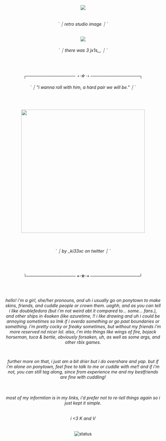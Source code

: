 <div align="center">
  <img src="https://readme-typing-svg.herokuapp.com?font=Fira+Code&size=22&pause=1000&color=CACACA&center=true&vCenter=true&width=500&lines=hope+you+like+my+profile+lolz;check+links+^^"/>
</div>
<br>

<!-- this stupid shit -->

<div align="center">
  <i><h6> ` ┊ retro studio image ┊ ` </h6></i>
</div>

<p align="center"> <img src="https://files.catbox.moe/8vu48n.png"></p>  

<div align="center">
  <i><h6> ` ┊ there was 3 jx1s,,, ┊ ` </h6></i>
</div>
<br>
<br>

<div align="center">
  <i> ┌──────────────── ⋆⋅☆⋅⋆ ────────────────┐ </i>
</div>

<!-- image & border -->

<div align="center">
  <i><h6> ` ┆ "i wanna roll with him, a hard pair we will be." ┆ ` </h6></i>
</div>
<br>
<p align="center"> <img src="https://pbs.twimg.com/media/GmZDzWKaQAA1xnt?format=jpg&name=large" width="400"></p>
<br>
<div align="center">
  <i><h6> ` ┆ by _ki33xc on twitter ┆ ` </h6></i>
</div>
<br>
<p align="center"><b> └──────────────── ⋆⋅☆⋅⋆ ────────────────┘</b></p>
<br>
<br>

<!-- introduction -->

<p align="center"><i> hello! i'm a girl, she/her pronouns, and uh i usually go on ponytown to make skins, friends, and cuddle people or crown them. uaghh, and as you can tell i like doublefedora (but i'm not weird abt it compared to... some... fans.), and other ships in 4saken (like azuretime, !! i like drawing and uh i could be annoying sometimes so lmk if i overdo something or go past boundaries or something. i'm pretty cocky or freaky sometimes, but without my friends i'm more reserved nd nicer lol. also, i'm into things like wings of fire, bojack horseman, tuca & bertie,  obviously forsaken, uh, as well as some args, and other rblx games.</i></p>
<br>
<p align="center"><i> further more on that, i just am a bit drier but i do overshare and yap. but if i'm alone on ponytown, feel free to talk to me or cuddle with me!! and if i'm not, you can still tag along, since from experience me and my bestfriends are fine with cuddling!</i></p>
<br>

<!-- final messages -->

<div align="center">
  <i><h6> most of my informtion is in my links, i'd prefer not to re-tell things again so i just kept it simple. </h6></i>
</div>
<div align="center">
  <i><h6> i <3 K and V </h6></i>
</div>

<!-- below is text thingy -->

<div align="center">
  
![status](https://img.shields.io/badge/loves-chance-%23CACACA?style=flat-square)
</div>
